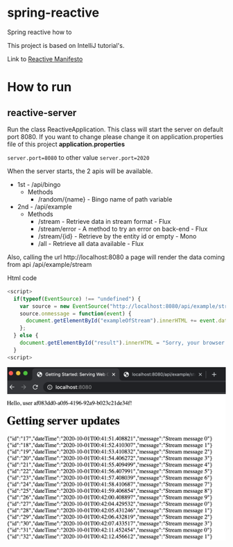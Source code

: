 # spring-reactive
Spring reactive how to

This project is based on IntelliJ tutorial's.

Link to [Reactive Manifesto](https://www.reactivemanifesto.org/en)

# How to run

## reactive-server

Run the class ReactiveApplication. 
This class will start the server on default port 8080. If you want to change please change it on application.properties file of this project
<b>application.properties</b>

``server.port=8080`` to other value ``server.port=2020`` 

When the server starts, the 2 apis will be available.
* 1st - /api/bingo
    * Methods
        * /random/{name} - Bingo name of path variable
* 2nd - /api/example
    * Methods
        * /stream - Retrieve data in stream format - Flux
        * /stream/error - A method to try an error on back-end - Flux
        * /stream/{id} - Retrieve by the entity id or empty - Mono
        * /all - Retrieve all data available - Flux
        

Also, calling the url http://localhost:8080 a page will render the data coming from api /api/example/stream

Html code

```javascript
<script>
  if(typeof(EventSource) !== "undefined") {
    var source = new EventSource("http://localhost:8080/api/example/stream");
    source.onmessage = function(event) {
      document.getElementById("exampleOfStream").innerHTML += event.data + "<br>";
    };
  } else {
    document.getElementById("result").innerHTML = "Sorry, your browser does not support server-sent events...";
  }
<script>
```

![By page](Page.png)

